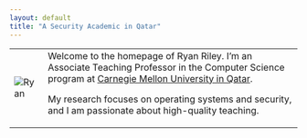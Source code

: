 ```yaml
---
layout: default
title: "A Security Academic in Qatar"
---
```


<table>
<tr>
<td>
<div id="profile">
<div class="portrait">
<img src="{{ '/images/portrait-small.jpg' | relative_url }}" title="Ryan">
</div>
</div>
</td>
<td>
Welcome to the homepage of Ryan Riley. I’m an Associate Teaching Professor in the
Computer Science program
at <a href="https://www.qatar.cmu.edu/">Carnegie Mellon University in Qatar</a>.

My research focuses on operating systems and security, and I am passionate about high-quality teaching.
</td>
</tr>
</table>
